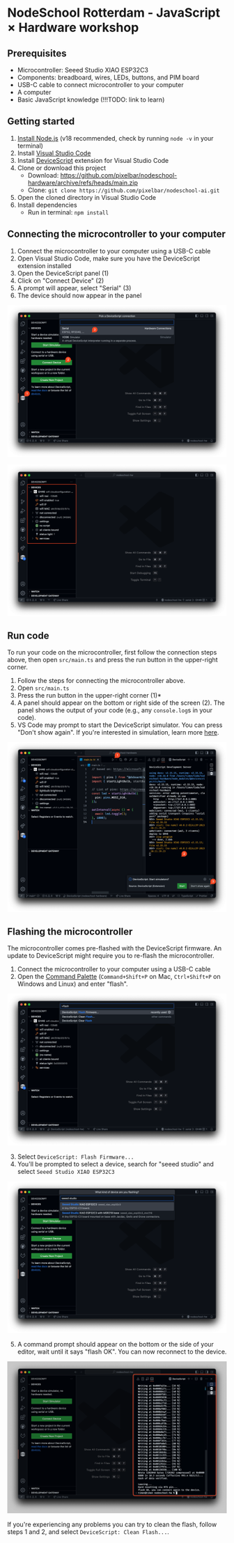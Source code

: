 # NodeSchool Rotterdam - JavaScript × Hardware workshop

## Prerequisites

- Microcontroller: Seeed Studio XIAO ESP32C3
- Components: breadboard, wires, LEDs, buttons, and PIM board
- USB-C cable to connect microcontroller to your computer
- A computer
- Basic JavaScript knowledge (!!!TODO: link to learn)

## Getting started

1. [Install Node.js](https://nodejs.org/en/download) (v18 recommended, check by running `node -v` in your terminal)
2. Install [Visual Studio Code](https://code.visualstudio.com)
3. Install [DeviceScript](https://marketplace.visualstudio.com/items?itemName=devicescript.devicescript-vscode) extension for Visual Studio Code
4. Clone or download this project
   - Download: https://github.com/pixelbar/nodeschool-hardware/archive/refs/heads/main.zip
   - Clone: `git clone https://github.com/pixelbar/nodeschool-ai.git`
5. Open the cloned directory in Visual Studio Code
6. Install dependencies
   - Run in terminal: `npm install`

## Connecting the microcontroller to your computer

1. Connect the microcontroller to your computer using a USB-C cable
2. Open Visual Studio Code, make sure you have the DeviceScript extension installed
3. Open the DeviceScript panel (1)
4. Click on "Connect Device" (2)
5. A prompt will appear, select "Serial" (3)
6. The device should now appear in the panel

![Connect to a device](media/connect-device.png)

![Device successfully connected](media/device-overview.png)

## Run code

To run your code on the microcontroller, first follow the connection steps above, then open `src/main.ts` and press the run button in the upper-right corner.

1. Follow the steps for connecting the microcontroller above.
2. Open `src/main.ts`
3. Press the run button in the upper-right corner (1)*
4. A panel should appear on the bottom or right side of the screen (2). The panel shows the output of your code (e.g., any `console.log`s in your code).
5. VS Code may prompt to start the DeviceScript simulator. You can press "Don't show again". If you're interested in simulation, learn more [here](https://microsoft.github.io/devicescript/developer/simulation).

![Alt text](media/run-code.png)

## Flashing the microcontroller

The microcontroller comes pre-flashed with the DeviceScript firmware. An update to DeviceScript might require you to re-flash the microcontroller.

1. Connect the microcontroller to your computer using a USB-C cable
2. Open the [Command Palette](https://code.visualstudio.com/docs/getstarted/userinterface#_command-palette) (`Command+Shift+P` on Mac, `Ctrl+Shift+P` on Windows and Linux) and enter "flash".

![Alt text](media/flash.png)

3. Select `DeviceScript: Flash Firmware...`
4. You'll be prompted to select a device, search for "seeed studio" and select `Seeed Studio XIAO ESP32C3`

![Alt text](media/flash-2.png)

5. A command prompt should appear on the bottom or the side of your editor, wait until it says "flash OK". You can now reconnect to the device.

![Alt text](media/flash-success.png)

If you're experiencing any problems you can try to clean the flash, follow steps 1 and 2, and select `DeviceScript: Clean Flash...`.
